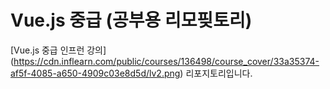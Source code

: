 # Vue.js 중급 (공부용 리모핒토리)

[Vue.js 중급 인프런 강의] (https://cdn.inflearn.com/public/courses/136498/course_cover/33a35374-af5f-4085-a650-4909c03e8d5d/lv2.png) 리포지토리입니다.